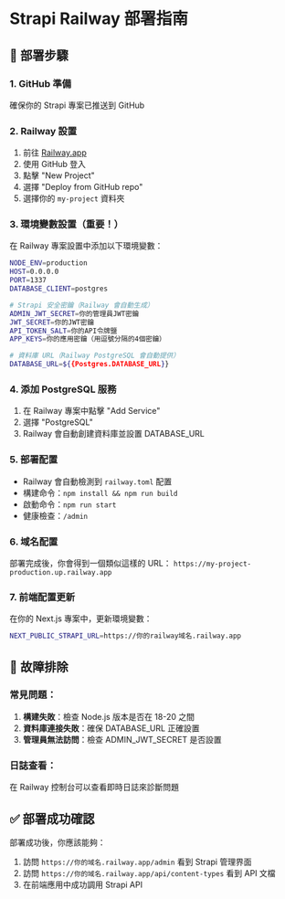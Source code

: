 # Strapi Railway 部署指南

## 🚀 部署步驟

### 1. GitHub 準備
確保你的 Strapi 專案已推送到 GitHub

### 2. Railway 設置
1. 前往 [Railway.app](https://railway.app)
2. 使用 GitHub 登入
3. 點擊 "New Project"
4. 選擇 "Deploy from GitHub repo"
5. 選擇你的 `my-project` 資料夾

### 3. 環境變數設置（重要！）
在 Railway 專案設置中添加以下環境變數：

```bash
NODE_ENV=production
HOST=0.0.0.0
PORT=1337
DATABASE_CLIENT=postgres

# Strapi 安全密鑰（Railway 會自動生成）
ADMIN_JWT_SECRET=你的管理員JWT密鑰
JWT_SECRET=你的JWT密鑰
API_TOKEN_SALT=你的API令牌鹽
APP_KEYS=你的應用密鑰（用逗號分隔的4個密鑰）

# 資料庫 URL（Railway PostgreSQL 會自動提供）
DATABASE_URL=${{Postgres.DATABASE_URL}}
```

### 4. 添加 PostgreSQL 服務
1. 在 Railway 專案中點擊 "Add Service"
2. 選擇 "PostgreSQL"
3. Railway 會自動創建資料庫並設置 DATABASE_URL

### 5. 部署配置
- Railway 會自動檢測到 `railway.toml` 配置
- 構建命令：`npm install && npm run build`
- 啟動命令：`npm run start`
- 健康檢查：`/admin`

### 6. 域名配置
部署完成後，你會得到一個類似這樣的 URL：
`https://my-project-production.up.railway.app`

### 7. 前端配置更新
在你的 Next.js 專案中，更新環境變數：

```bash
NEXT_PUBLIC_STRAPI_URL=https://你的railway域名.railway.app
```

## 🔧 故障排除

### 常見問題：
1. **構建失敗**：檢查 Node.js 版本是否在 18-20 之間
2. **資料庫連接失敗**：確保 DATABASE_URL 正確設置
3. **管理員無法訪問**：檢查 ADMIN_JWT_SECRET 是否設置

### 日誌查看：
在 Railway 控制台可以查看即時日誌來診斷問題

## ✅ 部署成功確認

部署成功後，你應該能夠：
1. 訪問 `https://你的域名.railway.app/admin` 看到 Strapi 管理界面
2. 訪問 `https://你的域名.railway.app/api/content-types` 看到 API 文檔
3. 在前端應用中成功調用 Strapi API 